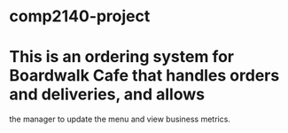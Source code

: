 # comp2140-project
# This is an ordering system for Boardwalk Cafe that handles orders and deliveries, and allows 
the manager to update the menu and view business metrics.

